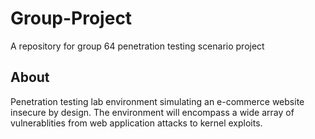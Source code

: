 # Group-Project

A repository for group 64 penetration testing scenario project

## About
Penetration testing lab environment simulating an e-commerce website insecure by design. The environment will encompass a wide array of vulnerablities from web application attacks to kernel exploits.
